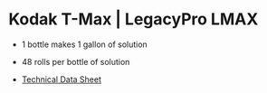 # Kodak T-Max | LegacyPro LMAX

* 1 bottle makes 1 gallon of solution
* 48 rolls per bottle of solution

* [Technical Data Sheet](./kodak_tmax.pdf)